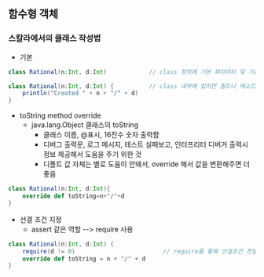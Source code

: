 ## 함수형 객체
### 스칼라에서의 클래스 작성법
* 기본
```scala
class Rational(n:Int, d:Int)            // class 정의에 기본 파라미터 및 기본 생성자 자동 생성 (private로 저장됨)

class Rational(n:Int, d:Int) {          // class 내부에 있지만 필드나 메소드 정의에 없는 코드는 기본 생성자에 자동 포함
    println("Created " + n + "/" + d)
}
```
* toString method override
	* java.lang.Object 클래스의 toString
		* 클래스 이름, @표시, 16진수 숫자 출력함
		* 디버그 출력문, 로그 메시지, 테스트 실패보고, 인터프리터 디버거 출력시 정보 제공해서 도움을 주기 위한 것
		* 디폴트 값 자체는 별로 도움이 안돼서, override 해서 값을 변환해주면 더 좋음
```scala
class Rational(n:Int, d:Int){
	override def toString=n+"/"+d
}
```
* 선결 조건 지정
	* assert 같은 역할 --> require 사용
```scala
class Rational(n:Int, d:Int) {
    require(d != 0)                         // require를 통해 선결조건 전달 -> 실패시 IllegalArgumentException
    override def toString = n + "/" + d
}
```
